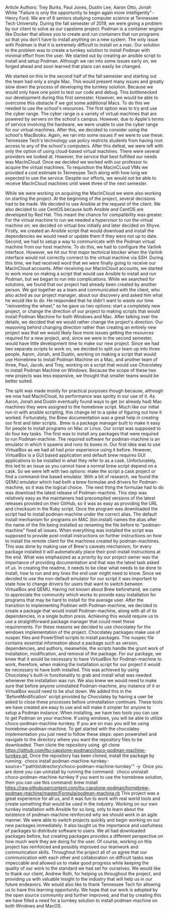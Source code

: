 Article Authors: Trey Burks, Paul Jones, Dustin Lee, Aaron Otto, Jonah White
"Failure is only the opportunity to begin again more intelligently" - Henry Ford.
We are of 6 seniors studying computer science at Tennessee Tech University. During the fall semester of 2019, we were giving a problem by our client to solve as our capstone project. Podman is a container engine like Docker that allows you to create and run containers that run programs so that you don't have to install anything on a new system. The only issue with Podman is that it is extremely difficult to install on a mac. Our solution to the problem was to create a turnkey solution to install Podman with minimal effort from the user. We started out by creating an ansible script to install and setup Podman. Although we ran into some issues early on, we forged ahead and soon learned that plans can easily be changed.

We started on this in the second half of the fall semester and starting out the team had only a single Mac. This would present many issues and greatly slow down the process of developing the turnkey solution. Because we would only have one point to test our code and debug. This bottlenecked our development during this first semester. However, we would be able to overcome this obstacle if we got some additional Macs. To do this we needed to use the school's resources. The first option was to try and use the cyber range. The cyber range is a variety of virtual machines that are powered by servers on the school's campus. However, due to Apple's terms of service involving the hardware, we were unable to use the cyber range for our virtual machines. After this, we decided to consider using the school's MacBooks. Again, we ran into some issues if we were to use these. Tennessee Tech's technology use policy restricts students from having root access to any of the school's computers. After this defeat, we were left with only the option of using cloud-based virtual machines. There were several providers we looked at. However, the service that best fulfilled our needs was MacInCloud. Once we decided we worked with our professor to acquire the virtual machines. To requisition the MacinCLoud VMs we provided a cost estimate to Tennessee Tech along with how long we expected to use the service. Despite our efforts, we would not be able to receive MacInCloud machines until week three of the next semester.

While we were working on acquiring the MacInCloud we were also working on starting the project. At the beginning of the project, several decisions had to be made. We decided to use Ansible at the request of the client. We also decided to use CentOS because both Ansible and CentOS are developed by Red Hat. This meant the chance for compatibility was greater. For the virtual machine to run we needed a hypervisor to run the virtual machine on; we decided on virtual box initially and later decided on Xhyve. Firstly, we created an Ansible script that would download and install the dependencies we would need or update them if they were not up to date. Second, we had to setup a way to communicate with the Podman virtual machine from our host machine. To do this, we had to configure the Varlink interface. However, we hit our first major technical blocker when the Varlink interface would not correctly connect to the virtual machine via SSH. During this time, we had received word that we were finally going to receive our MacInCloud accounts.
After receiving our MacInCloud accounts, we started to work more on making a script that would use Ansible to install and run Podman, but we began to run into complications. While we searched for solutions, we found that our project had already been created by another person. We got together as a team and communicated with the client, who also acted as our project manager, about our discovery and asked him what he would like to do. He responded that he didn't want to waste our time "reinventing the wheel," so he gave us two options: start a completely new project, or change the direction of our project to making scripts that would install Podman Machine for both Windows and Mac. After talking over the details, we decided that we would rather change the project's direction. Our reasoning behind changing direction rather than creating an entirely new project was that we would likely face more issues getting the resources required for a new project, and, since we were in the second semester, would have little development time to make our new project. Since we had two separate scripts to work on, we decided to split our team up into three people, Aaron, Jonah, and Dustin, working on making a script that would use Homebrew to install Podman Machine on a Mac, and another team of three, Paul, Jacob, and Trey, working on a script that would use Chocolatey to install Podman Machine on Windows. Because the scope of these two new projects was less expansive, we thought that smaller teams would be better suited.

The split was made mostly for practical purposes though because, although we now had MacInCloud, its performance was spotty in our use of it. As Aaron, Jonah and Dustin eventually found ways to get (or already had) Mac machines they were assigned to the homebrew script. Much like our initial run-in with ansible scripting, this change let to a spike of figuring out how it worked. Fortunately, the Brew documentation was a great help in creating our first and later scripts. 
Brew is a package manager built to make it easy for people to install programs on Mac or Linux. Our script was supposed to do four key tasks. The first was to install any packages that were required to run Podman-machine. The required software for podman-machine is an emulator in which it spawns and runs its boxes in. Our first idea was to use VirtualBox as we had all had prior experience using it before. However, VirtualBox is a GUI based application and default brew requires GUI applications to be installed in what they refer to as a cask. Unfortunately, this led to an issue as you cannot have a normal brew script depend on a cask. So we were left with two options: make the script a cask project or find a command-line based emulator. With a bit of research, we found the QEMU emulator which had both a brew formulae and drivers for Podman-machine, so it was the logical choice. 
The next thing the formulae had to do was download the latest release of Podman-machine. This step was relatively easy as the maintainers had precompiled versions of the latest releases provided on their GitHub, so it was as easy as providing the URL and checksum in the Ruby script. Once the program was downloaded the script had to install podman-machine under the correct alias. The default install mechanism for programs on MAC (bin.install) names the alias after the name of the file being installed so renaming the file before to "podman-machine" fixed all issues. When everything was installed the script was supposed to provide post-install instructions on further instructions on how to install the remote client for the machines created by podman-machines. This was done by making use of Brew's caveats mechanism, for every package installed it will automatically place their post-install instructions at the end. What was emphasized as a priority by our project owner was the importance of providing documentation and that was the latest task asked of us. In creating the readme, it needs to be clear what needs to be done to install, how to run and any lines the end user might need to know. Since we decided to use the non-default emulator for our script it was important to state how to change drivers for users that want to switch between VirtualBox and QEMU. Having not known about Brew beforehand, we came to appreciate the community which works to provide easy installation for programs that may be hard to install for the average user.
After the transition to implementing Podman with Podman-machine, we decided to create a package that would install Podman-machine, along with all of its dependencies, in a single button press. Achieving this would require us to use a straightforward package manager that could meet these requirements. For these reasons we decided to use chocolatey for the windows implementation of the project. Chocolatey packages make use of nuspec files and PowerShell scripts to install packages. The nuspec file contains essential information about a package such as version, dependencies, and authors, meanwhile, the scripts handle the grunt work of installation, modification, and removal of the package. For our package, we knew that it would be necessary to have VirtualBox for Podman-machine to work, therefore, when making the installation script for our project it would be necessary to have both installed. This was achieved by using Chocolatey's built-in functionality to grab and install what was needed whenever the installation was run. We also knew we would need to make sure that before anyone uninstalled Podman-machine, any instance of it or VirtualBox would need to be shut down. We added this in the 'BeforeModification' script provided by Chocolatey by having a user be asked to close these processes before uninstallation continues. These tools we have created are easy to use and will make it simpler for anyone to setup a Podman instance.
When installing, we have two tools you can use to get Podman on your machine. If using windows, you will be able to utilize choco-podman-machine-turnkey. If you are on mac you will be using homebrew-podman-machine. To get started with the chocolatey implementation you just need to follow these steps: open powershell and navigate to the directory where you want the repository files to be downloaded. Then clone the repository using 
git clone https://github.com/ttu-capstone-podman/choco-podman-machine-turnkey.git 
Once the repository has been cloned, install the package by running:
 choco install podman-machine-turnkey - source="'path\to\directory\choco-podman-machine-turnkey'" -y 
Once you are done you can uninstall by running the command:
 choco uninstall choco-podman-machine-turnkey
If you want to use the homebrew solution, then you can use this command:
brew install https://raw.githubusercontent.com/ttu-capstone-podman/homebrew-podman-machine/master/Formula/podman-machine.rb
This project was a great experience for all us, and it was fun to work with real world tools and create something that would be used in the industry. Working on our own turnkey installation with Ansible for so long, only to learn about the existence of podman-machine reinforced why we should work in an agile manner. We were able to switch projects quickly and begin working on our new packages immediately. It also taught us the importance and usefulness of packages to distribute software to users. We all had downloaded packages before, but creating packages provides a different perspective on how much work they are doing for the user. Of course, working on this project has reinforced and possibly improved our teamwork and communication skills. Throughout the project all of us agree that our communication with each other and collaboration on difficult tasks was impeccable and allowed us to make good progress while keeping the quality of our work to the standard we had set for ourselves. We would like to thank our client, Andrew Roth, for helping us throughout the project, and providing us with valuable insight to the industry that will help us in our future endeavors. We would also like to thank Tennessee Tech for allowing us to have this learning opportunity. We hope that our work is adopted by the open source community and further improved, and that by creating this we have filled a need for a turnkey solution to install podman-machine on both Windows and MacOS.
